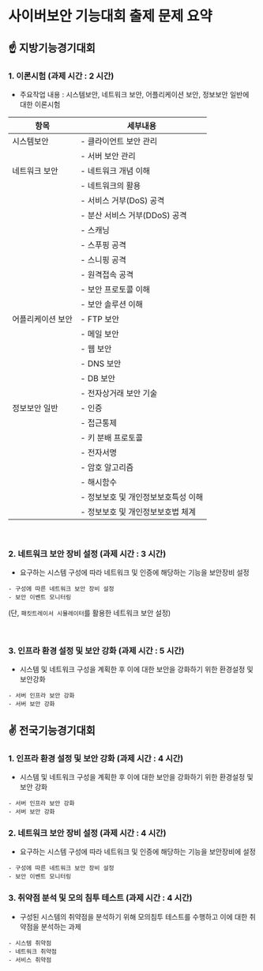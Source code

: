 # 사이버보안 기능대회 출제 문제 요약

## ☝ 지방기능경기대회

### 1. 이론시험 (과제 시간 : 2 시간)
  - 주요작업 내용 : 시스템보안, 네트워크 보안, 어플리케이션 보안, 정보보안 일반에 대한 이론시험   
  
| 항목              | 세부내용                            |
| ----------------- | ----------------------------------- |
| 시스템보안        | - 클라이언트 보안 관리              |
|                   | - 서버 보안 관리                    |
| 네트워크 보안     | - 네트워크 개념 이해                |
|                   | - 네트워크의 활용                   |
|                   | - 서비스 거부(DoS) 공격             |
|                   | - 분산 서비스 거부(DDoS) 공격       |
|                   | - 스캐닝                            |
|                   | - 스푸핑 공격                       |
|                   | - 스니핑 공격                       |
|                   | - 원격접속 공격                     |
|                   | - 보안 프로토콜 이해                |
|                   | - 보안 솔루션 이해                  |
| 어플리케이션 보안 | - FTP 보안                          |
|                   | - 메일 보안                         |
|                   | - 웹 보안                           |
|                   | - DNS 보안                          |
|                   | - DB 보안                           |
|                   | - 전자상거래 보안 기술              |
| 정보보안 일반     | - 인증                              |
|                   | - 접근통제                          |
|                   | - 키 분배 프로토콜                  |
|                   | - 전자서명                          |
|                   | - 암호 알고리즘                     |
|                   | - 해시함수                          |
|                   | - 정보보호 및 개인정보보호특성 이해 |
|                   | - 정보보호 및 개인정보보호법 체계   |

<br>

### 2. 네트워크 보안 장비 설정 (과제 시간 : 3 시간)
  - 요구하는 시스템 구성에 따라 네트워크 및 인증에 해당하는 기능을 보안장비 설정
  ```
  - 구성에 따른 네트워크 보안 장비 설정
  - 보안 이벤트 모니터링
  ```
  (단, ```패킷트레이서 시뮬레이터```를 활용한 네트워크 보안 설정)

<br>

  ### 3. 인프라 환경 설정 및 보안 강화 (과제 시간 : 5 시간)
  - 시스템 및 네트워크 구성을 계획한 후 이에 대한 보안을 강화하기 위한 환경설정 및 보안강화
  ```
  - 서버 인프라 보안 강화
  - 서버 보안 강화
  ```

## ✌ 전국기능경기대회

### 1. 인프라 환경 설정 및 보안 강화 (과제 시간 : 4 시간)
- 시스템 및 네트워크 구성을 계획한 후 이에 대한 보안을 강화하기 위한 환경설정 및 보안 강화
```
- 서버 인프라 보안 강화
- 서버 보안 강화
```

### 2. 네트워크 보안 장비 설정 (과제 시간 : 4 시간)
-  요구하는 시스템 구성에 따라 네트워크 및 인증에 해당하는 기능을 보안장비에 설정
```
- 구성에 따른 네트워크 보안 장비 설정
- 보안 이벤트 모니터링
``` 

### 3. 취약점 분석 및 모의 침투 테스트 (과제 시간 : 4 시간)
- 구성된 시스템의 취약점을 분석하기 위해 모의침투 테스트를 수행하고 이에 대한 취약점을 분석하는 과제
```
- 시스템 취약점
- 네트워크 취약점
- 서비스 취약점
```